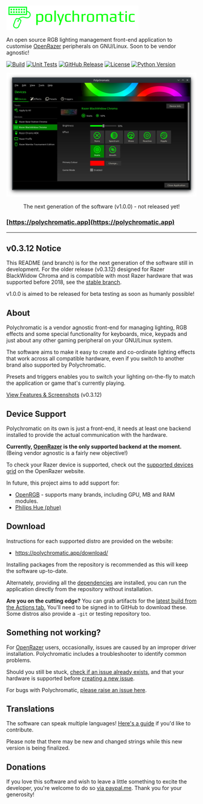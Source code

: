 ![Polychromatic](.github/logo.png)

An open source RGB lighting management front-end application to customise
[OpenRazer] peripherals on GNU/Linux. Soon to be vendor agnostic!

[![Build](https://github.com/polychromatic/polychromatic/workflows/Build/badge.svg?event=push)](https://github.com/polychromatic/polychromatic/actions?query=workflow%3ABuild)
[![Unit Tests](https://github.com/polychromatic/polychromatic/workflows/Unit%20Tests/badge.svg?event=push)](https://github.com/polychromatic/polychromatic/actions?query=workflow%3A%22Unit+Tests%22)
[![GitHub Release](https://img.shields.io/github/release/polychromatic/polychromatic.svg)](https://github.com/polychromatic/polychromatic/releases)
[![License](https://img.shields.io/badge/license-GPLv3-blue.svg)](https://github.com/polychromatic/polychromatic/blob/master/LICENSE)
[![Python Version](https://img.shields.io/badge/python-3.8.6-blue.svg)](#)

![Screenshot of Polychromatic's v1.0.0 Controller interface](.github/controller@2x.webp)

<p align="center">
The next generation of the software (v1.0.0) - not released yet!
</p>

### [https://polychromatic.app](https://polychromatic.app)

---

## v0.3.12 Notice

This README (and branch) is for the next generation of the software still in
development. For the older release (v0.3.12) designed for Razer BlackWidow Chroma
and is compatible with most Razer hardware that was supported before 2018, see the
[stable branch](https://github.com/polychromatic/polychromatic/tree/stable-python38).

v1.0.0 is aimed to be released for beta testing as soon as humanly possible!


## About

Polychromatic is a vendor agnostic front-end for managing lighting, RGB effects
and some special functionality for keyboards, mice, keypads and just about any
other gaming peripheral on your GNU/Linux system.

The software aims to make it easy to create and co-ordinate lighting effects
that work across all compatible hardware, even if you switch to another brand
also supported by Polychromatic.

Presets and triggers enables you to switch your lighting on-the-fly
to match the application or game that's currently playing.

[View Features & Screenshots](https://polychromatic.app/about/) (v0.3.12)


## Device Support

Polychromatic on its own is just a front-end, it needs at least one backend
installed to provide the actual communication with the hardware.

**Currently, [OpenRazer](https://openrazer.github.io) is the only supported
backend at the moment.** (Being vendor agnostic is a fairly new objective!)

To check your Razer device is supported, check out the
[supported devices grid](https://openrazer.github.io/#devices) on the OpenRazer website.

In future, this project aims to add support for:

* [OpenRGB](https://gitlab.com/CalcProgrammer1/OpenRGB) - supports many brands, including GPU, MB and RAM modules.
* [Philips Hue (phue)](https://github.com/polychromatic/polychromatic/issues/296)


## Download

Instructions for each supported distro are provided on the website:

* <https://polychromatic.app/download/>

Installing packages from the repository is recommended as this will keep
the software up-to-date.

Alternately, providing all the [dependencies](https://polychromatic.app/docs/dependencies/)
are installed, you can run the application directly from the repository without
installation.

**Are you on the cutting edge?** You can grab artifacts for the [latest build from the Actions tab.](https://github.com/polychromatic/polychromatic/actions?query=workflow%3ABuild)
You'll need to be signed in to GitHub to download these. Some distros also
provide a `-git` or testing repository too.


## Something not working?

For [OpenRazer] users, occasionally, issues are caused by an improper driver
installation. Polychromatic includes a troubleshooter to identify common problems.

Should you still be stuck, [check if an issue already exists](https://github.com/openrazer/openrazer/issues),
and that your hardware is supported before [creating a new issue](https://github.com/openrazer/openrazer/issues/new).

For bugs with Polychromatic, [please raise an issue here](https://github.com/polychromatic/polychromatic/issues/new).


## Translations

The software can speak multiple languages!
[Here's a guide](https://polychromatic.app/docs/translations/) if you'd like to contribute.

Please note that there may be new and changed strings while this new
version is being finalized.


## Donations

If you love this software and wish to leave a little something to excite the
developer, you're welcome to do so [via paypal.me](https://www.paypal.me/LukeHorwell).
Thank you for your generosity!


[OpenRazer]: https://openrazer.github.io
